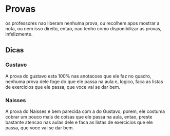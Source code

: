 # Provas 

os professores nao liberam nenhuma prova, ou recolhem apos mostrar a nota, ou nem isso direito, entao, nao tenho como disponibilizar as provas, infelizmente.

## Dicas

### Gustavo
A prova do gustavo esta 100% nas anotacoes que ele faz no quadro, nenhuma prova dele foge do que ele passa na aula e, logico, faca as listas de exercicios que ele passa, que voce vai se dar bem.

### Naisses
A prova do Naisses e bem parecida com a do Gustavo, porem, ele costuma cobrar um pouco mais de coisas que ele passa na aula, entao, preste bastante atencao nas aulas dele e faca as listas de exercicios que ele passa, que voce vai se dar bem.